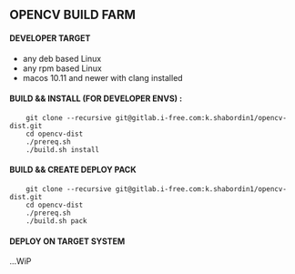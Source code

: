 ## OPENCV BUILD FARM

#### DEVELOPER TARGET 

* any deb based Linux 
* any rpm based Linux
* macos 10.11 and newer with clang installed


#### BUILD && INSTALL (FOR DEVELOPER ENVS) :

		git clone --recursive git@gitlab.i-free.com:k.shabordin1/opencv-dist.git
		cd opencv-dist
		./prereq.sh
		./build.sh install 


#### BUILD && CREATE DEPLOY PACK 

		git clone --recursive git@gitlab.i-free.com:k.shabordin1/opencv-dist.git
		cd opencv-dist
		./prereq.sh
		./build.sh pack


#### DEPLOY ON TARGET SYSTEM

...WiP 		 
	
		



